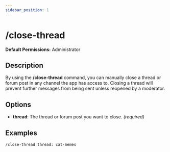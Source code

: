 ```yaml
---
sidebar_position: 1
---
```


# /close-thread
**Default Permissions:** Administrator

## Description
By using the **/close-thread** command, you can manually close a thread or forum post in any channel the app has access to. Closing a thread will prevent further messages from being sent unless reopened by a moderator.

## Options
- **thread**: The thread or forum post you want to close. *(required)*


## Examples
```bash
/close-thread thread: cat-memes
```
